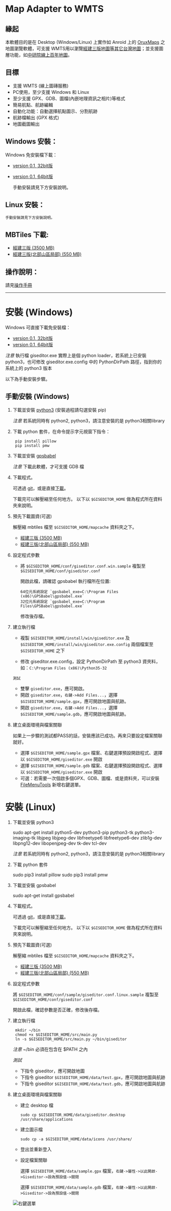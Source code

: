Map Adapter to WMTS
===================

緣起
----

本軟體目的是在 Desktop (Windows/Linux) 上實作如 Anroid 上的 [OruxMaps][] 之地圖瀏覽軟體，可支援 WMTS用以瀏覽[經建三版地圖等其它台灣地圖][Sinica-WMTS]；並支援圖層功能，如[中研院線上百年地圖][Sinica-100y]。

[OruxMaps]: http://www.oruxmaps.com/index.html
[Sinica-WMTS]: http://gis.sinica.edu.tw/tileserver/
[Sinica-100y]: http://gissrv4.sinica.edu.tw/gis/twhgis.aspx

目標
----

 -  支援 WMTS (線上圖磚服務)
 -  PC使用，至少支援 Windows 和 Linux
 -  至少支援 GPX、GDB、圖檔(內嵌地理資訊之相片)等格式
 -  簡易航點、航跡編輯
 -  自動化功能：自動選擇航點圖示、分割航跡
 -  航跡檔輸出 (GPX 格式)
 -  地圖截圖輸出

Windows 安裝：
-------------

Windows 免安裝檔下載：
 *  [version 0.1, 32bit版](https://drive.google.com/file/d/0B7ryOauZNjlbd0pmVFJmYWVNTkU/view?usp=sharing)
 *  [version 0.1, 64bit版](https://drive.google.com/file/d/0B7ryOauZNjlbSE9mOFZvVjhVOWs/view?usp=sharing)


    手動安裝請見下方安裝說明。

Linux 安裝：
-----------

    手動安裝請見下方安裝說明。

MBTiles 下載:
-------------
 *  [經建三版 (3500 MB)](https://drive.google.com/file/d/0B7ryOauZNjlbT2EwbzBlSEpwT1U/view?usp=sharing)
 *  [經建三版(北部山區局部) (550 MB)](https://drive.google.com/file/d/0B7ryOauZNjlbWGpJTl84S1Y2OXM/view?usp=sharing)

操作說明：
---------

請見[操作手冊](https://github.com/dayanuyim/GisEditor/blob/dev/manual.md)

-------------------------------------------------------

安裝 (Windows)
==============
Windows 可直接下載免安裝檔：
* [version 0.1, 32bit版](https://drive.google.com/file/d/0B7ryOauZNjlbd0pmVFJmYWVNTkU/view?usp=sharing)
* [version 0.1, 64bit版](https://drive.google.com/file/d/0B7ryOauZNjlbSE9mOFZvVjhVOWs/view?usp=sharing)

*注意* 執行檔 giseditor.exe 實際上是個 python loader，若系統上已安裝 python3，也可修改 giseditor.exe.config 中的 PythonDirPath 路徑，指到你的系統上的 python3 版本

以下為手動安裝步驟。

手動安裝 (Windows)
------------------

1. 下載並安裝 [python3][] (安裝過程請勾選安裝 pip)

    _注意_ 若系統同時有 python2, python3，請注意安裝的是 python3相關library

[python3]: https://www.python.org/downloads/windows/ 

2. 下載 python 套件，在命令提示字元視窗下指令：

        pip install pillow
        pip install pmw

3. 下載並安裝 [gpsbabel][]

    _注意_ 下載此軟體，才可支援 GDB 檔

[gpsbabel]: http://www.gpsbabel.org/download.html

4. 下載程式。

    可透過 [git][git_repo]，或是直接[下載][git_arch]。

    下載完可以解壓縮至任何地方。 以下以 `$GISEDITOR_HOME` 做為程式所在資料夾來說明。

[git_repo]: https://github.com/dayanuyim/GisEditor.git
[git_arch]: https://github.com/dayanuyim/GisEditor/archive/master.zip

5. 預先下載圖資(可選)

    解壓縮 mbtiles 檔至 `$GISEDITOR_HOME/mapcache` 資料夾之下。

     *  [經建三版 (3500 MB)](https://drive.google.com/file/d/0B7ryOauZNjlbT2EwbzBlSEpwT1U/view?usp=sharing)
     *  [經建三版(北部山區局部) (550 MB)](https://drive.google.com/file/d/0B7ryOauZNjlbWGpJTl84S1Y2OXM/view?usp=sharing)

6. 設定程式參數

     *  將 `$GISEDITOR_HOME/conf/giseditor.conf.win.sample` 複製至 `$GISEDITOR_HOME/conf/giseditor.conf`

        開啟此檔，請確認 gpsbabel 執行檔所在位置:

            64位元系統設定 `gpsbabel_exe=C:\Program Files (x86)\GPSBabel\gpsbabel.exe`
            32位元系統設定 `gpsbabel_exe=C:\Program Files\GPSBabel\gpsbabel.exe`

        修改後存檔。

7. 建立執行檔

     *  複製 `$GISEDITOR_HOME/install/win/giseditor.exe` 及 `$GISEDITOR_HOME/install/win/giseditor.exe.config` 兩個檔案至
    `$GISEDITOR_HOME` 之下

     *  修改 giseditor.exe.config，設定 PythonDirPath 至 python3 資夾料，如：`C:\Program Files (x86)\Python35-32`

    `測試`
     *  雙擊 `giseditor.exe`，應可開啟。
     *  開啟 `giseditor.exe`，`右鍵->Add Files...`，選擇 `$GISEDITOR_HOME/sample.gpx`，應可開啟地圖與航跡。
     *  開啟 `giseditor.exe`，`右鍵->Add Files...`，選擇 `$GISEDITOR_HOME/sample.gdb`，應可開啟地圖與航跡。

8. 建立桌面環境與檔案關聯

    如果上一步驟的測試都PASS的話，安裝應該已成功。再來只要設定檔案關聯就好。

     *  選擇 `$GISEDITOR_HOME/sample.gpx` 檔案、右鍵選擇預設開啟程式、選擇以 `$GISEDITOR_HOME/giseditor.exe` 開啟
     *  選擇 `$GISEDITOR_HOME/sample.gdb` 檔案、右鍵選擇預設開啟程式、選擇以 `$GISEDITOR_HOME/giseditor.exe` 開啟
     *  可選：若需要一次個啟多個GPX、GDB、圖檔、或是資料夾，可以安裝 [FileMenuTools][] 新增右鍵選單。

[FileMenuTools]: https://briian.com/11030/filemenu-tools.html


安裝 (Linux)
============

1. 下載並安裝 python3


    sudo apt-get install python5-dev python3-pip python3-tk python3-imaging-tk libjpeg libjpeg-dev libfreetype6 libfreetype6-dev zlib1g-dev libpng12-dev libopenjpeg-dev tk-dev tcl-dev

   *注意* 若系統同時有 python2, python3，請注意安裝的是 python3相關library

2. 下載 python 套件


    sudo pip3 install pillow
    sudo pip3 install pmw

3. 下載並安裝 gpsbabel


    sudo apt-get install gpsbabel

4. 下載程式。

    可透過 [git][git_repo]，或是直接[下載][git_arch]。

    下載完可以解壓縮至任何地方。 以下以 `$GISEDITOR_HOME` 做為程式所在資料夾來說明。

[git_repo]: https://github.com/dayanuyim/GisEditor.git
[git_arch]: https://github.com/dayanuyim/GisEditor/archive/master.zip

5. 預先下載圖資(可選)

    解壓縮 mbtiles 檔至 `$GISEDITOR_HOME/mapcache` 資料夾之下。

     *  [經建三版 (3500 MB)](https://drive.google.com/file/d/0B7ryOauZNjlbT2EwbzBlSEpwT1U/view?usp=sharing)
     *  [經建三版(北部山區局部) (550 MB)](https://drive.google.com/file/d/0B7ryOauZNjlbWGpJTl84S1Y2OXM/view?usp=sharing)

6. 設定程式參數

    將 `$GISEDITOR_HOME/conf/sample/giseditor.conf.linux.sample` 複製至 `$GISEDITOR_HOME/conf/giseditor.conf`

    開啟此檔，確認參數是否正確，修改後存檔。

7. 建立執行檔

        mkdir ~/bin
        chmod +x $GISEDITOR_HOME/src/main.py
        ln -s $GISEDITOR_HOME/src/main.py ~/bin/giseditor

    *注意* ~/bin 必須在包含在 $PATH 之內

    *測試*
     *  下指令 giseditor，應可開啟地圖
     *  下指令 giseditor `$GISEDITOR_HOME/data/test.gpx`，應可開啟地圖與航跡
     *  下指令 giseditor `$GISEDITOR_HOME/data/test.gdb`，應可開啟地圖與航跡

8. 建立桌面環境與檔案關聯

     *  建立 desktop 檔

            sudo cp $GISEDITOR_HOME/data/giseditor.desktop /usr/share/applications

     *  建立圖示檔
     
            sudo cp -a $GISEDITOR_HOME/data/icons /usr/share/

     *  登出並重新登入

     *  設定檔案關聯
     
        選擇 `$GISEDITOR_HOME/data/sample.gpx` 檔案，`右鍵->屬性->以此開啟->Giseditor->設為預設值->關閉`

        選擇 `$GISEDITOR_HOME/data/sample.gdb` 檔案，`右鍵->屬性->以此開啟->Giseditor->設為預設值->關閉`

    ![右鍵選單][img_rightmenu]

[img_rightmenu]: https://github.com/dayanuyim/GisEditor/raw/dev/doc/pic/01_right_menu.png
